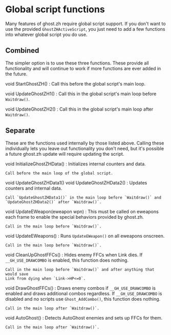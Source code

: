 # Global script functions

Many features of ghost.zh require global script support. If you don't want
to use the provided `GhostZHActiveScript`, you just need to add a few functions
into whatever global script you do use.

## Combined

The simpler option is to use these three functions. These provide all
functionality and will continue to work if more functions are ever added
in the future.

void StartGhostZH()
:   Call this before the global script's main loop.

void UpdateGhostZH1()
:   Call this in the global script's main loop before `Waitdraw()`.

void UpdateGhostZH2()
:   Call this in the global script's main loop after `Waitdraw()`.

## Separate

These are the functions used internally by those listed above. Calling these
individually lets you leave out functionality you don't need, but it's possible
a future ghost.zh update will require updating the script.

void InitializeGhostZHData()
:   Initializes internal counters and data.

    Call before the main loop of the global script.

void UpdateGhostZHData1()
void UpdateGhostZHData2()
:   Updates counters and internal data.

    Call `UpdateGhostZHData1()` in the main loop before `Waitdraw()` and
    `UpdateGhostZHData2()` after `Waitdraw()`.

void UpdateEWeapon(eweapon wpn)
:   This must be called on eweapons each frame to enable the special behaviors
    provided by ghost.zh.

    Call in the main loop before `Waitdraw()`.

void UpdateEWeapons()
:   Runs `UpdateEWeapon()` on all eweapons onscreen.

    Call in the main loop before `Waitdraw()`.

void CleanUpGhostFFCs()
:   Hides enemy FFCs when Link dies. If `__GH_USE_DRAWCOMBO` is enabled, this function does nothing.

    Call in the main loop before `Waitdraw()` and after anything that would save
    Link from dying when `Link->HP<=0`.

void DrawGhostFFCs()
:   Draws enemy combos if `__GH_USE_DRAWCOMBO` is enabled and draws additional
    combos regardless. If `__GH_USE_DRAWCOMBO` is disabled and no scripts use
    `Ghost_AddCombo()`, this function does nothing.

    Call in the main loop after `Waitdraw()`.

void AutoGhost()
:   Detects AutoGhost enemies and sets up FFCs for them.

    Call in the main loop after `Waitdraw()`.
